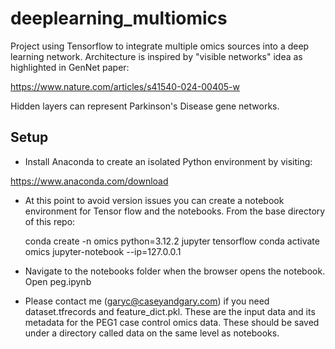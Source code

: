 # deeplearning_multiomics

Project using Tensorflow to integrate multiple omics sources into a deep learning network.  Architecture is inspired by "visible networks" idea as highlighted in GenNet paper:

https://www.nature.com/articles/s41540-024-00405-w

Hidden layers can represent Parkinson's Disease gene networks.

## Setup

- Install Anaconda to create an isolated Python environment by visiting:

 https://www.anaconda.com/download

- At this point to avoid version issues you can create a notebook environment for Tensor flow and the notebooks. From the base directory of this repo:

	conda create -n omics python=3.12.2 jupyter tensorflow
	conda activate omics
	jupyter-notebook --ip=127.0.0.1

- Navigate to the notebooks folder when the browser opens the notebook.  Open peg.ipynb

- Please contact me (garyc@caseyandgary.com) if you need dataset.tfrecords and feature_dict.pkl.  These are the input data and its metadata for the PEG1 case control omics data. These should be saved under a directory called data on the same level as notebooks.


